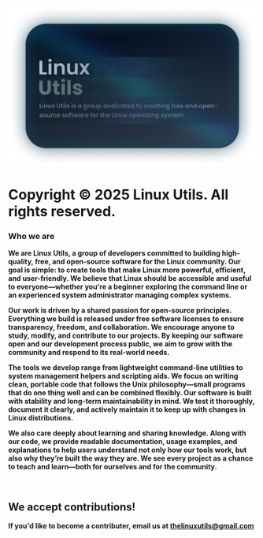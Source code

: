 ![LINUX UTILS BANNER](https://github.com/LinuxUtils/.github/blob/main/LINUX_UTILS_BANNER.png?raw=true)

# Copyright © 2025 Linux Utils. All rights reserved.

### Who we are

**We are Linux Utils, a group of developers committed to building high-quality, free, and open-source software for the Linux community. Our goal is simple: to create tools that make Linux more powerful, efficient, and user-friendly. We believe that Linux should be accessible and useful to everyone—whether you're a beginner exploring the command line or an experienced system administrator managing complex systems.**

**Our work is driven by a shared passion for open-source principles. Everything we build is released under free software licenses to ensure transparency, freedom, and collaboration. We encourage anyone to study, modify, and contribute to our projects. By keeping our software open and our development process public, we aim to grow with the community and respond to its real-world needs.**

**The tools we develop range from lightweight command-line utilities to system management helpers and scripting aids. We focus on writing clean, portable code that follows the Unix philosophy—small programs that do one thing well and can be combined flexibly. Our software is built with stability and long-term maintainability in mind. We test it thoroughly, document it clearly, and actively maintain it to keep up with changes in Linux distributions.**

**We also care deeply about learning and sharing knowledge. Along with our code, we provide readable documentation, usage examples, and explanations to help users understand not only how our tools work, but also why they’re built the way they are. We see every project as a chance to teach and learn—both for ourselves and for the community.**

<br/>

## We accept contributions!
**If you'd like to become a contributer, email us at thelinuxutils@gmail.com**
